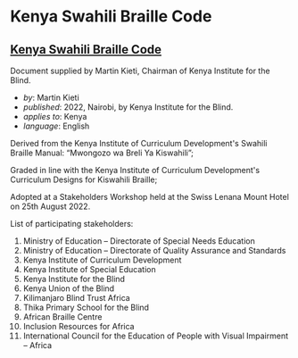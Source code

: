 # Kenya Swahili Braille Code

## [Kenya Swahili Braille Code](Kenya%20Swahili%20Braille%20Code%20-%20Graded.docx)

Document supplied by Martin Kieti, Chairman of Kenya Institute for the Blind.

- _by_: Martin Kieti
- _published_: 2022, Nairobi, by Kenya Institute for the Blind.
- _applies to_: Kenya
- _language_: English

Derived from the Kenya Institute of Curriculum Development's Swahili Braille Manual: “Mwongozo wa Breli Ya Kiswahili”;

Graded in line with the Kenya Institute of Curriculum Development's Curriculum Designs for Kiswahili Braille; 

Adopted at a Stakeholders Workshop held at the Swiss Lenana Mount Hotel on 25th August 2022.

List of participating stakeholders:

1. Ministry of Education – Directorate of Special Needs Education
2. Ministry of Education – Directorate of Quality Assurance and Standards 
3. Kenya Institute of Curriculum Development 
4. Kenya Institute of Special Education
5. Kenya Institute for the Blind
6. Kenya Union of the Blind
7. Kilimanjaro Blind Trust Africa
8. Thika Primary School for the Blind 
9. African Braille Centre
10. Inclusion Resources for Africa
11. International Council for the Education of People with Visual Impairment – Africa 
